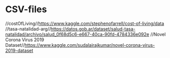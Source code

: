 # CSV-files
//costOfLiving//https://www.kaggle.com/stephenofarrell/cost-of-living/data
//tasa-natalidad-arg//https://datos.gob.ar/dataset/salud-tasa-natalidad/archivo/salud_0f68d5c6-e667-40ca-90fd-4784336e092e
//Novel Corona Virus 2019 Dataset//https://www.kaggle.com/sudalairajkumar/novel-corona-virus-2019-dataset

